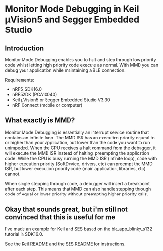 # Monitor Mode Debugging in Keil µVision5 and Segger Embedded Studio

## Introduction
Monitor Mode Debugging enables you to halt and step through low priority code whilst letting high priority code execute as normal. With MMD you can debug your application while maintaining a BLE connection. 

Requirements:
* nRF5_SDK16.0
* nRF52DK (PCA10040)
* Keil µVision5 or Segger Embedded Studio V3.30
* nRF Connect (mobile or computer)


## What exactly is MMD?
Monitor Mode Debugging is essentially an interrupt service routine that contains an infinite loop. The MMD ISR has an execution priority equeal to or higher than your application, but lower than the code you want to run unimpeded. When the CPU receives a halt command from the debugger, it will execute the MMD ISR instead of halting, preempting the application code. While the CPU is busy running the MMD ISR (infinite loop), code with higher execution priority (SoftDevice, drivers, etc) can preempt the MMD ISR, but lower execution priority code (main application, libraries, etc) cannot.

When single stepping through code, a debugger will insert a breakpoint after each step. This means that MMD can also handle stepping through code of equal or lower priority without preempting higher priority calls. 


## Okay that sounds great, but i'm still not convinced that this is useful for me

I've made an example for Keil and SES based on the ble_app_blinky_s132 tutorial in SDK16.0.

See the [Keil README](pca10040/s132/arm5_no_packs/README.md) and the [SES README](pca10040/s132/ses/README.md) for instructions. 


